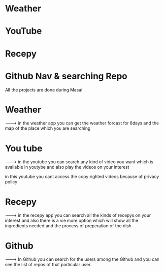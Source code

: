 #  Weather           
#  YouTube  
#  Recepy
#  Github Nav & searching Repo




All the projects are done during Masai



# Weather

---> in the weather app you can get the weather forcast for 8days and the map of the place which you are searching 


# You tube

---> in the youtube you can search any kind of video you want which is available in youtybe and also play the videos on your interest

in this youtube you cant access the copy righted videos because of privacy policy


# Recepy

---> in the recepy app you can search all the kinds of recepys on your interest and also there is a vie more option which will show all the ingredients needed and the process of preperation of the dish


# Github

---> In Github you can search for the users among the Github and you can see the list of repos of that particular user..



